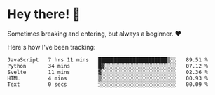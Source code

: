 # Hey there! 👋
Sometimes breaking and entering, but always a beginner. ❤️

Here's how I've been tracking:
<!--START_SECTION:waka-->

```text
JavaScript   7 hrs 11 mins   ██████████████████████▒░░   89.51 %
Python       34 mins         █▓░░░░░░░░░░░░░░░░░░░░░░░   07.12 %
Svelte       11 mins         ▓░░░░░░░░░░░░░░░░░░░░░░░░   02.36 %
HTML         4 mins          ▒░░░░░░░░░░░░░░░░░░░░░░░░   00.93 %
Text         0 secs          ░░░░░░░░░░░░░░░░░░░░░░░░░   00.09 %
```

<!--END_SECTION:waka-->
